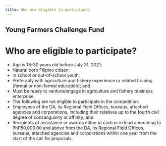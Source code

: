 ```yaml
---
title: Who are eligible to participate
---
```


## Young Farmers Challenge Fund

# Who are eligible to participate?


 - Age is 18-30 years old before July 31, 2021; 
 - Natural born Filipino citizen;
 - In school or out-of-school youth;
 - Preferably with agriculture and fishery experience or related training (formal or non-formal education); and 
 - Must be ready to venture/engage in agriculture and fishery business enterprise.
 - The following are not eligible to participate in the competition:
 - Employees of the DA, its Regional Field Offices, bureaus, attached agencies and corporations, including their relatives up to the fourth civil degree of consanguinity or affinity; and
 - Recipients of assistance or awards either in cash or in kind amounting to PhP50,000.00 and above from the DA, its Regional Field Offices, bureaus, attached agencies and corporations within one year from the start of the call for proposals.
